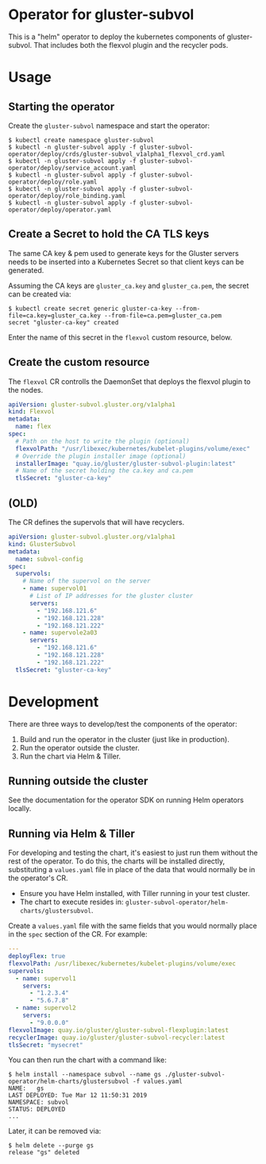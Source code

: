 # Operator for gluster-subvol

This is a "helm" operator to deploy the kubernetes components of gluster-subvol.
That includes both the flexvol plugin and the recycler pods.

# Usage

## Starting the operator

Create the `gluster-subvol` namespace and start the operator:

```
$ kubectl create namespace gluster-subvol
$ kubectl -n gluster-subvol apply -f gluster-subvol-operator/deploy/crds/gluster-subvol_v1alpha1_flexvol_crd.yaml
$ kubectl -n gluster-subvol apply -f gluster-subvol-operator/deploy/service_account.yaml
$ kubectl -n gluster-subvol apply -f gluster-subvol-operator/deploy/role.yaml
$ kubectl -n gluster-subvol apply -f gluster-subvol-operator/deploy/role_binding.yaml
$ kubectl -n gluster-subvol apply -f gluster-subvol-operator/deploy/operator.yaml
```

## Create a Secret to hold the CA TLS keys

The same CA key & pem used to generate keys for the Gluster servers needs to be
inserted into a Kubernetes Secret so that client keys can be generated.

Assuming the CA keys are `gluster_ca.key` and `gluster_ca.pem`, the secret can
be created via:

```
$ kubectl create secret generic gluster-ca-key --from-file=ca.key=gluster_ca.key --from-file=ca.pem=gluster_ca.pem
secret "gluster-ca-key" created
```

Enter the name of this secret in the `flexvol` custom resource, below.

## Create the custom resource

The `flexvol` CR controlls the DaemonSet that deploys the flexvol plugin to the
nodes.

```yaml
apiVersion: gluster-subvol.gluster.org/v1alpha1
kind: Flexvol
metadata:
  name: flex
spec:
  # Path on the host to write the plugin (optional)
  flexvolPath: "/usr/libexec/kubernetes/kubelet-plugins/volume/exec"
  # Override the plugin installer image (optional)
  installerImage: "quay.io/gluster/gluster-subvol-plugin:latest"
  # Name of the secret holding the ca.key and ca.pem
  tlsSecret: "gluster-ca-key"
```

## (OLD)

The CR defines the supervols that will have recyclers.

```yaml
apiVersion: gluster-subvol.gluster.org/v1alpha1
kind: GlusterSubvol
metadata:
  name: subvol-config
spec:
  supervols:
    # Name of the supervol on the server
    - name: supervol01
      # List of IP addresses for the gluster cluster
      servers:
        - "192.168.121.6"
        - "192.168.121.228"
        - "192.168.121.222"
    - name: supervole2a03
      servers:
        - "192.168.121.6"
        - "192.168.121.228"
        - "192.168.121.222"
  tlsSecret: "gluster-ca-key"
```

# Development

There are three ways to develop/test the components of the operator:

1. Build and run the operator in the cluster (just like in production).
1. Run the operator outside the cluster.
1. Run the chart via Helm & Tiller.

## Running outside the cluster

See the documentation for the operator SDK on running Helm operators locally.

## Running via Helm & Tiller

For developing and testing the chart, it's easiest to just run them without the
rest of the operator. To do this, the charts will be installed directly,
substituting a `values.yaml` file in place of the data that would normally be in
the operator's CR.

- Ensure you have Helm installed, with Tiller running in your test cluster.
- The chart to execute resides in:
`gluster-subvol-operator/helm-charts/glustersubvol`.

Create a `values.yaml` file with the same fields that you would normally place
in the `spec` section of the CR. For example:

```yaml
---
deployFlex: true
flexvolPath: /usr/libexec/kubernetes/kubelet-plugins/volume/exec
supervols:
  - name: supervol1
    servers:
      - "1.2.3.4"
      - "5.6.7.8"
  - name: supervol2
    servers:
      - "9.0.0.0"
flexvolImage: quay.io/gluster/gluster-subvol-flexplugin:latest
recyclerImage: quay.io/gluster/gluster-subvol-recycler:latest
tlsSecret: "mysecret"
```

You can then run the chart with a command like:

```
$ helm install --namespace subvol --name gs ./gluster-subvol-operator/helm-charts/glustersubvol -f values.yaml
NAME:   gs
LAST DEPLOYED: Tue Mar 12 11:50:31 2019
NAMESPACE: subvol
STATUS: DEPLOYED
...
```

Later, it can be removed via:

```
$ helm delete --purge gs
release "gs" deleted
```
